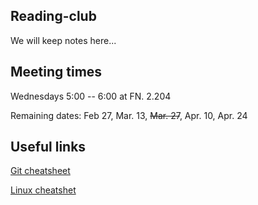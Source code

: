 ## Reading-club

We will keep notes here...

## Meeting times
Wednesdays 5:00 -- 6:00 at FN. 2.204

Remaining dates: Feb 27, Mar. 13, ~~Mar. 27~~, Apr. 10, Apr. 24

## Useful links
[Git cheatsheet](https://services.github.com/on-demand/downloads/github-git-cheat-sheet.pdf)


[Linux cheatshet](https://files.fosswire.com/2007/08/fwunixref.pdf)